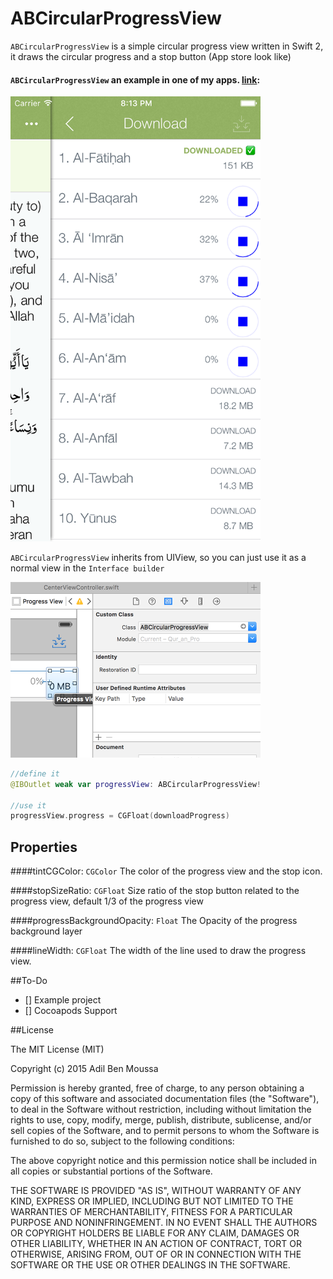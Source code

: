 # ABCircularProgressView

`ABCircularProgressView` is a simple circular progress view written in Swift 2, it draws the circular progress and a stop button (App store look like)


#### `ABCircularProgressView` an example in one of my apps. [link](https://itunes.apple.com/en/app/id994829561):
<img src="https://raw.githubusercontent.com/adilbenmoussa/ABCircularProgressView/master/ABCircularProgressView/screenshot.png" width="400">

`ABCircularProgressView` inherits from UIView, so you can just use it as a normal view in the `Interface builder`

<img src="https://raw.githubusercontent.com/adilbenmoussa/ABCircularProgressView/master/ABCircularProgressView/interface-builder.png" width="400">

```swift
//define it
@IBOutlet weak var progressView: ABCircularProgressView!

//use it
progressView.progress = CGFloat(downloadProgress)
```

## Properties

####tintCGColor: `CGColor`
The color of the progress view and the stop icon.

####stopSizeRatio: `CGFloat`
 Size ratio of the stop button related to the progress view, default 1/3 of the progress view

####progressBackgroundOpacity: `Float`
The Opacity of the progress background layer

####lineWidth: `CGFloat`
The width of the line used to draw the progress view.


##To-Do
- [] Example project
- [] Cocoapods Support

##License

The MIT License (MIT)

Copyright (c) 2015 Adil Ben Moussa

Permission is hereby granted, free of charge, to any person obtaining a copy
of this software and associated documentation files (the "Software"), to deal
in the Software without restriction, including without limitation the rights
to use, copy, modify, merge, publish, distribute, sublicense, and/or sell
copies of the Software, and to permit persons to whom the Software is
furnished to do so, subject to the following conditions:

The above copyright notice and this permission notice shall be included in all
copies or substantial portions of the Software.

THE SOFTWARE IS PROVIDED "AS IS", WITHOUT WARRANTY OF ANY KIND, EXPRESS OR
IMPLIED, INCLUDING BUT NOT LIMITED TO THE WARRANTIES OF MERCHANTABILITY,
FITNESS FOR A PARTICULAR PURPOSE AND NONINFRINGEMENT. IN NO EVENT SHALL THE
AUTHORS OR COPYRIGHT HOLDERS BE LIABLE FOR ANY CLAIM, DAMAGES OR OTHER
LIABILITY, WHETHER IN AN ACTION OF CONTRACT, TORT OR OTHERWISE, ARISING FROM,
OUT OF OR IN CONNECTION WITH THE SOFTWARE OR THE USE OR OTHER DEALINGS IN THE
SOFTWARE.




